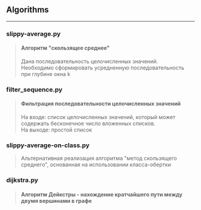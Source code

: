 ## Algorithms

---

### slippy-average.py
> #### Алгоритм "скользящее среднее"
> Дана последовательность целочисленных значений.  
> Необходимо сформировать усредненную последовательность при глубине окна k

### filter_sequence.py
> #### Фильтрация последовательности целочисленных значений
> На входе: список целочисленных значений, который может содержать бесконечное число вложенных списков.  
> На выходе: простой список

### slippy-average-on-class.py
> Альтернативная реализация алгоритма "метод скользящего среднего", основанная на использовании класса-обертки

### dijkstra.py
> #### Алгоритм Дейкстры - нахождение кратчайшего пути между двумя вершинами в графе
> 